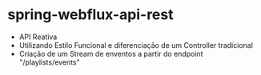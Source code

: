 # spring-webflux-api-rest

- API Reativa<br/>
- Utilizando Estilo Funcional e diferenciação de um Controller tradicional<br/>
- Criação de um Stream de enventos a partir do endpoint "/playlists/events"
